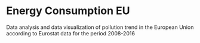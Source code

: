 # Energy Consumption EU
Data analysis and data visualization of pollution trend in the European Union according to Eurostat data for the period 2008-2016 
